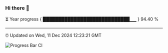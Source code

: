 ### Hi there 👋

⏳ Year progress { ████████████████████████████▁▁ } 94.40 %

---

⏰ Updated on Wed, 11 Dec 2024 12:23:21 GMT

![Progress Bar CI](https://github.com/code-lakshay/GitHub-Actions-Demo/workflows/Progress%20Bar%20CI/badge.svg)
